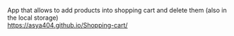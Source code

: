 App that allows to add products into shopping cart and delete them (also in the local storage)<br />
https://asya404.github.io/Shopping-cart/
